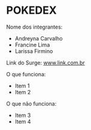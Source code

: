 # POKEDEX

Nome dos integrantes: 
- Andreyna Carvalho
- Francine Lima
- Larissa Firmino

Link do Surge: www.link.com.br

O que funciona:
- Item 1
- Item 2

O que não funciona: 
- Item 3
- Item 4
